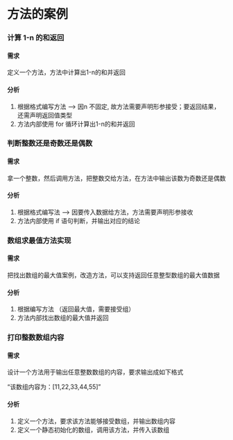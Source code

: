 # 方法的案例

### 计算 1-n 的和返回

#### 需求

定义一个方法，方法中计算出1-n的和并返回

#### 分析

1. 根据格式编写方法 --> 因n 不固定, 故方法需要声明形参接受；要返回结果，还需声明返回值类型
2. 方法内部使用 for 循环计算出1-n的和并返回

### 判断整数还是奇数还是偶数

#### 需求

拿一个整数，然后调用方法，把整数交给方法，在方法中输出该数为奇数还是偶数

#### 分析

1. 根据格式编写法 --> 因要传入数据给方法，方法需要声明形参接收
2. 方法内部使用 if 语句判断，并输出对应的结论

### 数组求最值方法实现

#### 需求

把找出数组的最大值案例，改造方法，可以支持返回任意整型数组的最大值数据

#### 分析

1. 根据编写方法 （返回最大值，需要接受组）
2. 方法内部找出数组的最大值并返回

### 打印整数数组内容

#### 需求

设计一个方法用于输出任意整数数组的内容，要求输出成如下格式

“该数组内容为：\[11,22,33,44,55]”

#### 分析

1. 定义一个方法，要求该方法能够接受数组，并输出数组内容
2. 定义一个静态初始化的数组，调用该方法，并传入该数组
